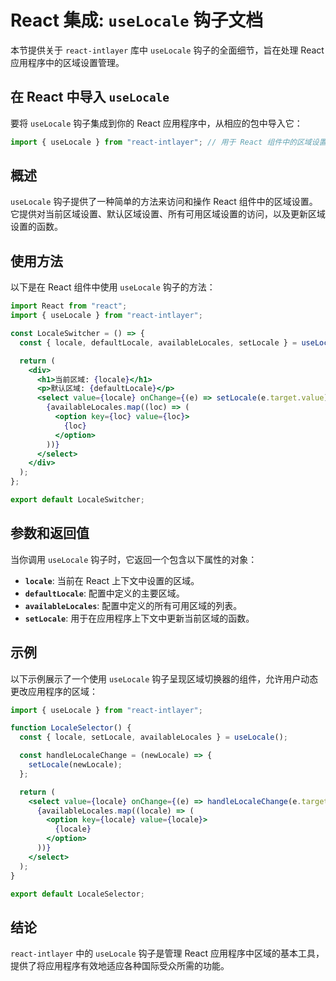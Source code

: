 # React 集成: `useLocale` 钩子文档

本节提供关于 `react-intlayer` 库中 `useLocale` 钩子的全面细节，旨在处理 React 应用程序中的区域设置管理。

## 在 React 中导入 `useLocale`

要将 `useLocale` 钩子集成到你的 React 应用程序中，从相应的包中导入它：

```javascript
import { useLocale } from "react-intlayer"; // 用于 React 组件中的区域设置管理
```

## 概述

`useLocale` 钩子提供了一种简单的方法来访问和操作 React 组件中的区域设置。它提供对当前区域设置、默认区域设置、所有可用区域设置的访问，以及更新区域设置的函数。

## 使用方法

以下是在 React 组件中使用 `useLocale` 钩子的方法：

```jsx
import React from "react";
import { useLocale } from "react-intlayer";

const LocaleSwitcher = () => {
  const { locale, defaultLocale, availableLocales, setLocale } = useLocale();

  return (
    <div>
      <h1>当前区域: {locale}</h1>
      <p>默认区域: {defaultLocale}</p>
      <select value={locale} onChange={(e) => setLocale(e.target.value)}>
        {availableLocales.map((loc) => (
          <option key={loc} value={loc}>
            {loc}
          </option>
        ))}
      </select>
    </div>
  );
};

export default LocaleSwitcher;
```

## 参数和返回值

当你调用 `useLocale` 钩子时，它返回一个包含以下属性的对象：

- **`locale`**: 当前在 React 上下文中设置的区域。
- **`defaultLocale`**: 配置中定义的主要区域。
- **`availableLocales`**: 配置中定义的所有可用区域的列表。
- **`setLocale`**: 用于在应用程序上下文中更新当前区域的函数。

## 示例

以下示例展示了一个使用 `useLocale` 钩子呈现区域切换器的组件，允许用户动态更改应用程序的区域：

```jsx
import { useLocale } from "react-intlayer";

function LocaleSelector() {
  const { locale, setLocale, availableLocales } = useLocale();

  const handleLocaleChange = (newLocale) => {
    setLocale(newLocale);
  };

  return (
    <select value={locale} onChange={(e) => handleLocaleChange(e.target.value)}>
      {availableLocales.map((locale) => (
        <option key={locale} value={locale}>
          {locale}
        </option>
      ))}
    </select>
  );
}

export default LocaleSelector;
```

## 结论

`react-intlayer` 中的 `useLocale` 钩子是管理 React 应用程序中区域的基本工具，提供了将应用程序有效地适应各种国际受众所需的功能。
